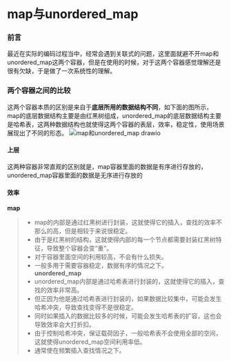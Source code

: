 # map与unordered_map
### 前言
最近在实际的编码过程当中，经常会遇到关联式的问题，这里面就避不开map和unordered_map这两个容器，但是在使用的时候，对于这两个容器感觉理解还是很有欠缺，于是做了一次系统性的理解。
### 两个容器之间的比较
这两个容器本质的区别是来自于**底层所用的数据结构不同**，如下面的图所示，map的底层数据结构主要是由红黑树组成，unordered_map的底层数据结构主要是哈希表，这两种数据结构也就使得这两个容器的表层，效率，稳定性，使用场景展现出了不同的形态。
![map和unordered_map drawio](https://user-images.githubusercontent.com/104414865/234016414-6465cecf-495c-44a7-9298-952f5cd25c8a.png)
#### 上层
这两种容器非常直观的区别就是，map容器里面的数据是有序进行存放的，unordered_map容器里面的数据是无序进行存放的
#### 效率
**map**   
>- map的内部是通过红黑树进行封装，这就使得它的插入，查找的效率不那么的高，但是相较于来说很稳定。  
>- 由于是红黑树的结构，这就使得内部的每一个节点都需要封装红黑树特征，导致整个容器会变“重”。   
>- 对于容器里面空间的利用较高，不会有什么损失。  
>- 一般多用于需要容器稳定，数据有序的情况之下。     
**unordered_map**   
>- unordered_map内部是通过哈希表进行封装的，这就使得它的插入，查找的效率非常高。   
>- 但正因为他是通过哈希表进行封装的，如果数据比较集中，可能会发生哈希冲突，导致查找变得不是很稳定。   
>- 同时如果插入的数据比较多的时候，可能会发生哈希表的扩容，这也会导致效率会大打折扣。   
>- 由于控制哈希冲突，保证载荷因子，一般哈希表不会使用全部的空间，这就使得unordered_map空间利用率低。   
>- 通常使在频繁插入查找情况之下。   

